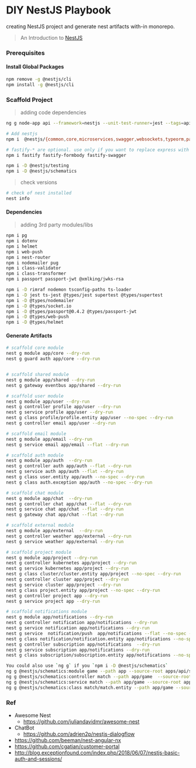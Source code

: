 # DIY NestJS Playbook

creating NestJS project and generate nest artifacts with-in monorepo.

> An Introduction to [NestJS](https://www.joshmorony.com/an-introduction-to-nestjs-for-ionic-developers/)

### Prerequisites

#### Install Global Packages

```bash
npm remove -g @nestjs/cli
npm install -g @nestjs/cli
```

### Scaffold Project

> adding code dependencies

```bash
ng g node-app api --framework=nestjs --unit-test-runner=jest --tags=api-module -d

# Add nestjs
npm i  @nestjs/{common,core,microservices,swagger,websockets,typeorm,passport,elasticsearch}

# fastify-* are optional. use only if you want to replace express with fastify
npm i fastify fastify-formbody fastify-swagger

npm i -D @nestjs/testing
npm i -D @nestjs/schematics
```

> check versions

```bash
# check of nest installed
nest info
```

#### Dependencies

> adding 3rd party modules/libs

```bash
npm i pg
npm i dotenv
npm i helmet
npm i web-push
npm i nest-router
npm i nodemailer pug
npm i class-validator
npm i class-transformer
npm i passport passport-jwt @xmlking/jwks-rsa

npm i -D rimraf nodemon tsconfig-paths ts-loader
npm i -D jest ts-jest @types/jest supertest @types/supertest
npm i -D @types/nodemailer
npm i -D @types/socket.io
npm i -D @types/passport@0.4.2 @types/passport-jwt
npm i -D @types/web-push
npm i -D @types/helmet
```

#### Generate Artifacts

```bash
# scaffold core module
nest g module app/core --dry-run
nest g guard auth app/core --dry-run


# scaffold shared module
nest g module app/shared --dry-run
nest g gateway eventbus app/shared --dry-run

# scaffold user module
nest g module app/user --dry-run
nest g controller profile app/user --dry-run
nest g service profile app/user --dry-run
nest g class profile/profile.entity app/user --no-spec --dry-run
nest g controller email app/user --dry-run

# scaffold email module
nest g module app/email --dry-run
nest g service email app/email --flat --dry-run

# scaffold auth module
nest g module app/auth  --dry-run
nest g controller auth app/auth --flat --dry-run
nest g service auth app/auth --flat --dry-run
nest g class user.entity app/auth --no-spec --dry-run
nest g class auth.exception app/auth --no-spec --dry-run

# scaffold chat module
nest g module app/chat  --dry-run
nest g controller chat app/chat --flat --dry-run
nest g service chat app/chat --flat --dry-run
nest g gateway chat app/chat --flat --dry-run

# scaffold external module
nest g module app/external  --dry-run
nest g controller weather app/external --dry-run
nest g service weather app/external --dry-run

# scaffold project module
nest g module app/project --dry-run
nest g controller kubernetes app/project --dry-run
nest g service kubernetes app/project --dry-run
nest g class cluster/cluster.entity app/project --no-spec --dry-run
nest g controller cluster app/project --dry-run
nest g service cluster app/project --dry-run
nest g class project.entity app/project --no-spec --dry-run
nest g controller project app --dry-run
nest g service project app --dry-run

# scaffold notifications module
nest g module app/notifications --dry-run
nest g controller notification app/notifications --dry-run
nest g service notification app/notifications --dry-run
nest g service  notification/push  app/notifications --flat --no-spec --dry-run
nest g class notification/notification.entity app/notifications --no-spec --dry-run
nest g controller subscription app/notifications  --dry-run
nest g service subscription app/notifications --dry-run
nest g class subscription/subscription.entity app/notifications --no-spec --dry-run

You could also use `ng g` if you `npm i -D @nestjs/schematics`
ng g @nestjs/schematics:module game --path app --source-root apps/api/src -d
ng g @nestjs/schematics:controller match --path app/game  --source-root apps/api/src -d
ng g @nestjs/schematics:service match --path app/game --source-root apps/api/src -d
ng g @nestjs/schematics:class match/match.entity --path app/game --source-root apps/api/src --spec -d
```

### Ref

- Awesome Nest
  - https://github.com/juliandavidmr/awesome-nest
- ChatBot
  - https://github.com/adrien2p/nestjs-dialogflow
- https://github.com/beeman/nest-angular-nx
- https://github.com/cgatian/customer-portal
- http://blog.exceptionfound.com/index.php/2018/06/07/nestjs-basic-auth-and-sessions/
